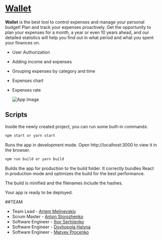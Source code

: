 # [Wallet](develop-wallet.netlify.app)

**Wallet** is the best tool to control expenses and manage your personal budget! Plan and track your expenses proactively.
Get the opportunity to plan your expenses for a month, a year or even 10 years ahead, and our detailed statistics will
help you find out in what period and what you spent your finances on.

-   User Authorization
-   Adding income and expenses
-   Grouping expenses by category and time
-   Expenses chart
-   Expenses rate

    ![App Image](https://imgur.com/Q4Gf550)

## Scripts

Inside the newly created project, you can run some built-in commands:

```sh
npm start or yarn start
```

Runs the app in development mode. Open http://localhost:3000 to view it in the browser.

```sh
npm run build or yarn build
```

Builds the app for production to the build folder. It correctly bundles React in production mode and optimizes the build for the best performance.

The build is minified and the filenames include the hashes.

Your app is ready to be deployed.

##TEAM
- Team Lead - [Artem Melinevskiy](https://github.com/platinozhe)
- Scrum Master - [Anton Storozhenko](https://github.com/iamstorozhenko)
- Software Engineer - [Ihor Serhiienko](https://github.com/ISergienko)
- Software Engineer - [Dovhopola Halyna](https://github.com/stakhova)
- Software Engineer - [Matvey Procenko](https://github.com/rasengun)
